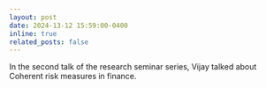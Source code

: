 ```yaml
---
layout: post
date: 2024-13-12 15:59:00-0400
inline: true
related_posts: false
---
```


In the second talk of the research seminar series, Vijay talked about Coherent risk measures in finance.
